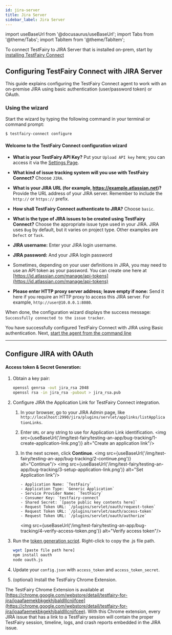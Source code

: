 ```yaml
---
id: jira-server
title: Jira Server
sidebar_label: Jira Server
---
```


import useBaseUrl from '@docusaurus/useBaseUrl';
import Tabs from '@theme/Tabs';
import TabItem from '@theme/TabItem';

To connect TestFairy to JIRA Server that is installed on-prem, start by [installing TestFairy Connect](/test-fairy/testing-an-app/bug-tracking/tf-connect)

## Configuring TestFairy Connect with JIRA Server

This guide explains configuring the TestFairy Connect agent to work with an on-premise JIRA using basic authentication (user/password token) or OAuth.

### Using the wizard

Start the wizard by typing the following command in your terminal or command prompt:

```sh
$ testfairy-connect configure
```

#### Welcome to the TestFairy Connect configuration wizard

- **What is your TestFairy API Key?**
  Put your `Upload API key` here; you can access it via the [Settings Page](https://app.testfairy.com/settings/#api-key).

- **What kind of issue tracking system will you use with TestFairy Connect?**
  Choose `JIRA`.

- **What is your JIRA URL (for example, https://example.atlassian.net)?**
  Provide the URL address of your JIRA server. Remember to include the `http://` or `https://` prefix.

- **How shall TestFairy Connect authenticate to JIRA?**
  Choose `basic`.

- **What is the type of JIRA issues to be created using TestFairy Connect?**
  Choose the appropriate issue type used in your JIRA. JIRA uses `Bug` by default, but it varies on project type. Other examples are `Defect` or `Task`.

- **JIRA username:**
  Enter your JIRA login username.

- **JIRA password:**
  And your JIRA login password

- Sometimes, depending on your user definitions in JIRA, you may need to use an API token as your password. You can create one here at [https://id.atlassian.com/manage/api-tokens](https://id.atlassian.com/manage/api-tokens)

- **Please enter HTTP proxy server address; leave empty if none:**
  Send it here if you require an HTTP proxy to access this JIRA server. For example, `http://user@10.0.0.1:8080`.

When done, the configuration wizard displays the success message: `Successfully connected to the issue tracker`.

You have successfully configured TestFairy Connect with JIRA using Basic authentication. Next, [start the agent from the command line](/test-fairy/testing-an-app/bug-tracking/tf-connect.md)

---

## Configure JIRA with OAuth

#### Access token & Secret Generation:

1.  Obtain a key pair:

    ```bash
    openssl genrsa -out jira_rsa 2048
    openssl rsa -in jira_rsa -pubout > jira_rsa.pub
    ```

2.  Configure JIRA the Application Link for TestFairy Connect integration.

    1.  In your browser, go to your JIRA Admin page, like `http://localhost:2990/jira/plugins/servlet/applinks/listApplicationLinks`.
    2.  Enter `URL` or any string to use for Application Link identification.
        <img src={useBaseUrl('/img/test-fairy/testing-an-app/bug-tracking/1-create-application-link.png')} alt="Create an application link"/>
    3.  In the next screen, click **Continue**.
        <img src={useBaseUrl('/img/test-fairy/testing-an-app/bug-tracking/2-continue.png')} alt="Continue"/>
        <img src={useBaseUrl('/img/test-fairy/testing-an-app/bug-tracking/3-setup-application-link.png')} alt="Set Application link"/>

            - Application Name: `TestFairy`
            - Application Type: `Generic Application`
            - Service Provider Name: `TestFairy`
            - Consumer Key: `testfairy-connect`
            - Shared Secret: `[paste public key contents here]`
            - Request Token URL: `/plugins/servlet/oauth/request-token`
            - Request Token URL: `/plugins/servlet/oauth/access-token`
            - Request Token URL: `/plugins/servlet/oauth/authorize`

        <img src={useBaseUrl('/img/test-fairy/testing-an-app/bug-tracking/4-verify-access-token.png')} alt="Verify access token"/>

3.  Run the [token generation script](https://docs.testfairy.com/js/download/oauth.js). Right-click to copy the .js file path.

    ```bash
    wget [paste file path here]
    npm install oauth
    node oauth.js
    ```

4.  Update your `config.json` with `access_token` and `access_token_secret`.

5.  (optional) Install the TestFairy Chrome Extension.

The TestFairy Chrome Extension is available at [https://chrome.google.com/webstore/detail/testfairy-for-jira/joaafaemekbkgekhjbaldlllcnjifcee](https://chrome.google.com/webstore/detail/testfairy-for-jira/joaafaemekbkgekhjbaldlllcnjifcee). With this Chrome extension, every JIRA issue that has a link to a TestFairy session will contain the proper TestFairy session, timeline, logs, and crash reports embedded in the JIRA issue.
